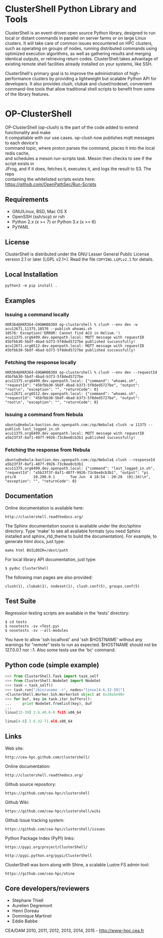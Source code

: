 ClusterShell Python Library and Tools
=====================================

ClusterShell is an event-driven open source Python library, designed to run
local or distant commands in parallel on server farms or on large Linux
clusters. It will take care of common issues encountered on HPC clusters, such
as operating on groups of nodes, running distributed commands using optimized
execution algorithms, as well as gathering results and merging identical
outputs, or retrieving return codes. ClusterShell takes advantage of existing
remote shell facilities already installed on your systems, like SSH.

ClusterShell's primary goal is to improve the administration of high-
performance clusters by providing a lightweight but scalable Python API for
developers. It also provides clush, clubak and cluset/nodeset, convenient
command-line tools that allow traditional shell scripts to benefit from some
of the library features.

OP-ClusterShell
===============

OP-ClusterShell (op-clush) is the part of the code added to extend functionality and make  
it compatiable with our use cases. op-clush now publishes mqtt messages to each device's  
command topic, where proton parses the command, places it into the local redis cache,  
and schedules a meson run-scripts task. Meson then checks to see if the script exists in  
JFrog, and if it does, fetches it, executes it, and logs the result to S3. The repo  
containing the whitelisted scripts exists here:  
    https://github.com/OpenPathSec/Run-Scripts

Requirements
------------

 * GNU/Linux, BSD, Mac OS X
 * OpenSSH (ssh/scp) or rsh
 * Python 2.x (x >= 7) or Python 3.x (x >= 6)
 * PyYAML

License
-------

ClusterShell is distributed under the GNU Lesser General Public License version
2.1 or later (LGPL v2.1+). Read the file `COPYING.LGPLv2.1` for details.

Local Installation
------------

```
python3 -m pip install .
```

Examples
--------

### Issuing a command locally
```
XKR364@XKR364-G9GWH0630X op-clustershell % clush --env dev -w acu12671,11375,18576 --publish whoami.sh
18576: Exception('ERROR: Cannot find ACU in Helium.')
acu11375.org6499.dev.openpath.local: MQTT message with requestID 45bfbb30-5bdf-4bad-b373-5f8ded5727be published successfully!
acu12671.org6512.dev.openpath.local: MQTT message with requestID 45bfbb30-5bdf-4bad-b373-5f8ded5727be published successfully!
```

### Fetching the response locally
```
XKR364@XKR364-G9GWH0630X op-clustershell % clush --env dev --requestId 45bfbb30-5bdf-4bad-b373-5f8ded5727be
acu11375.org6499.dev.openpath.local: {"command": "whoami.sh", "requestId": "45bfbb30-5bdf-4bad-b373-5f8ded5727be", "output": "root\n", "exception": "", "returnCode": 0}
acu12671.org6512.dev.openpath.local: {"command": "whoami.sh", "requestId": "45bfbb30-5bdf-4bad-b373-5f8ded5727be", "output": "root\n", "exception": "", "returnCode": 0}
```

### Issuing a command from Nebula
```
ubuntu@nebula-bastion.dev.openpath.com:/op/Nebula$ clush -w 11375 --publish last_logged_in.sh
acu11375.org6499.dev.openpath.local: MQTT message with requestID a5b23f3f-8af1-407f-9926-73c8ee8cb3b1 published successfully!
```

### Fetching the response from Nebula
```
ubuntu@nebula-bastion.dev.openpath.com:/op/Nebula$ clush --responseId a5b23f3f-8af1-407f-9926-73c8ee8cb3b1
acu11375.org6499.dev.openpath.local: {"command": "last_logged_in.sh", "requestId": "a5b23f3f-8af1-407f-9926-73c8ee8cb3b1", "output": "pi       pts/0        10.200.0.1       Tue Jun  4 18:54 - 20:28  (01:34)\n", "exception": "", "returnCode": 0}
```

Documentation
-------------

Online documentation is available here:

    http://clustershell.readthedocs.org/

The Sphinx documentation source is available under the doc/sphinx directory.
Type 'make' to see all available formats (you need Sphinx installed and
sphinx_rtd_theme to build the documentation). For example, to generate html
docs, just type:

    make html BUILDDIR=/dest/path

For local library API documentation, just type:

    $ pydoc ClusterShell

The following man pages are also provided:

    clush(1), clubak(1), nodeset(1), clush.conf(5), groups.conf(5)

Test Suite
----------

Regression testing scripts are available in the 'tests' directory:

    $ cd tests
    $ nosetests -sv <Test.py>
    $ nosetests -sv --all-modules

You have to allow 'ssh localhost' and 'ssh $HOSTNAME' without any warnings for
"remote" tests to run as expected. $HOSTNAME should not be 127.0.0.1 nor ::1.
Also some tests use the 'bc' command.

Python code (simple example)
----------------------------

```python
>>> from ClusterShell.Task import task_self
>>> from ClusterShell.NodeSet import NodeSet
>>> task = task_self()
>>> task.run("/bin/uname -r", nodes="linux[4-6,32-39]")
<ClusterShell.Worker.Ssh.WorkerSsh object at 0x20a5e90>
>>> for buf, key in task.iter_buffers():
...     print NodeSet.fromlist(key), buf
... 
linux[32-39] 2.6.40.6-0.fc15.x86_64

linux[4-6] 2.6.32-71.el6.x86_64
```

Links
-----

Web site:

    http://cea-hpc.github.com/clustershell/

Online documentation:

    http://clustershell.readthedocs.org/

Github source repository:

    https://github.com/cea-hpc/clustershell

Github Wiki:

    https://github.com/cea-hpc/clustershell/wiki

Github Issue tracking system:

    https://github.com/cea-hpc/clustershell/issues

Python Package Index (PyPI) links:

    https://pypi.org/project/ClusterShell/

    http://pypi.python.org/pypi/ClusterShell

ClusterShell was born along with Shine, a scalable Lustre FS admin tool:

    https://github.com/cea-hpc/shine

Core developers/reviewers
-------------------------

* Stephane Thiell
* Aurelien Degremont
* Henri Doreau
* Dominique Martinet
* Eddie Babbe

CEA/DAM 2010, 2011, 2012, 2013, 2014, 2015 - http://www-hpc.cea.fr

